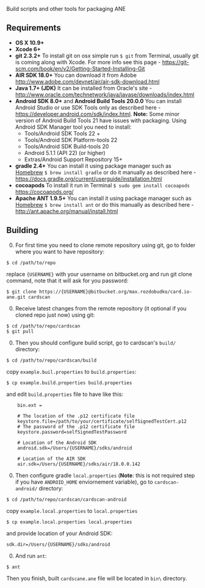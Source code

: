 Build scripts and other tools for packaging ANE

## Requirements

* **OS X 10.9+**
* **Xcode 6+** 
* **git 2.3.2+**
To install git on osx simple run `$ git` from Terminal, usually git is coming along with Xcode. For more info see this page - https://git-scm.com/book/en/v2/Getting-Started-Installing-Git
* **AIR SDK 18.0+**
You can download it from Adobe http://www.adobe.com/devnet/air/air-sdk-download.html
* **Java 1.7+ (JDK)** 
It can be installed from Oracle's site - http://www.oracle.com/technetwork/java/javase/downloads/index.html
* **Android SDK 8.0+** and **Android Build Tools 20.0.0** 
You can install Android Studio or use SDK Tools only as described here - https://developer.android.com/sdk/index.html. **Note:** Some minor version of Android Build Tools 21 have issues with packaging.
Using Android SDK Manager tool you need to install:
    - Tools/Android SDK Tools 22 +
    - Tools/Android SDK Platform-tools 22
    - Tools/Android SDK Build-tools 20
    - Android 5.1.1 (API 22)  (or higher)
    - Extras/Android Support Repository 15+
* **gradle 2.4+** You can install it using package manager such as [Homebrew](http://brew.sh) `$ brew install gradle` or do it manually as described here - https://docs.gradle.org/current/userguide/installation.html
* **cocoapods** To install it run in Terminal `$ sudo gem install cocoapods` https://cocoapods.org/
* **Apache ANT 1.9.5+** You can install it using package manager such as [Homebrew](http://brew.sh) `$ brew install ant` or do this manually as described here - http://ant.apache.org/manual/install.html

## Building

0. For first time you need to clone remote repository using git, go to folder where you want to have repository:
```
$ cd /path/to/repo
```
replace `{USERNAME}` with your username on bitbucket.org and run git clone command, note that it will ask for you password:
```
$ git clone https://{USERNAME}@bitbucket.org/max.rozdobudko/card.io-ane.git cardscan
```
0. Receive latest changes from the remote repository (it optional if you cloned repo just now) using git:
```
$ cd /path/to/repo/cardscan
$ git pull 
```
0. Then you should configure build script, go to cardscan's `build/` directory:
```
$ cd /path/to/repo/cardscan/build
```
copy `example.buil.properties` to `build.properties`:
```
$ cp example.build.properties build.properties
```
and edit `build.properties` file to have like this:
```
    bin.ext =
    
    # The location of the .p12 certificate file
    keystore.file=/path/to/your/certificate/selfSignedTestCert.p12
    # The password of the .p12 certificate file
    keystore.password=selfSignedTestPassword
    
    # Location of the Android SDK
    android.sdk=/Users/{USERNAME}/sdks/android
    
    # Location of the AIR SDK
    air.sdk=/Users/{USERNAME}/sdks/air/18.0.0.142
```
0. Then configure gradle `local.properties` (**Note**: this is not required step if you have `ANDROID_HOME` enviornement variable), go to `cardscan-android/` directory:
```
$ cd /path/to/repo/cardscan/cardscan-android
```
copy `example.local.properties` to `local.properties`
```
$ cp example.local.properties local.properties
```
and provide location of your Android SDK:
```
sdk.dir=/Users/{USERNAME}/sdks/android
```
0. And run `ant`:
```
$ ant
```
Then you finish, built `cardscane.ane` file will be located in `bin\` directory.
